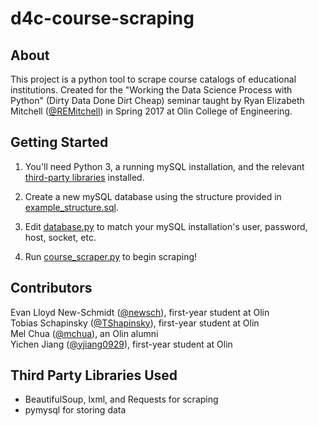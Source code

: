 # d4c-course-scraping

## About
This project is a python tool to scrape course catalogs of educational institutions. Created for the "Working the Data Science Process with Python" (Dirty Data Done Dirt Cheap) seminar taught by Ryan Elizabeth Mitchell ([@REMitchell](https://github.com/REMitchell)) in Spring 2017 at Olin College of Engineering.

## Getting Started
1. You'll need Python 3, a running mySQL installation, and the relevant [third-party libraries](#Third-Party-Libraries-Used) installed.

2. Create a new mySQL database using the structure provided in [example_structure.sql](example_structure.sql).

3. Edit [database.py](database.py) to match your mySQL installation's user, password, host, socket, etc.

4. Run [course_scraper.py](course_scraper.py) to begin scraping!

## Contributors
Evan Lloyd New-Schmidt ([@newsch](https://github.com/newsch)), first-year student at Olin  
Tobias Schapinsky ([@TShapinsky](https://github.com/TShapinsky)), first-year student at Olin  
Mel Chua ([@mchua](https://github.com/mchua)), an Olin alumni  
Yichen Jiang ([@yjiang0929](https://github.com/yjiang0929)), first-year student at Olin  

## Third Party Libraries Used
- BeautifulSoup, lxml, and Requests for scraping
- pymysql for storing data
